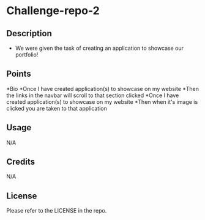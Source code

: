 # Challenge-repo-2

## Description

* We were given the task of creating an application to showcase our portfolio!

## Points
*Bio
*Once I have created application(s) to showcase on my website
*Then the links in the navbar will scroll to that section clicked 
*Once I have created application(s) to showcase on my website
*Then when it's image is clicked you are taken to that application
## Usage

N/A

## Credits

N/A

## License

Please refer to the LICENSE in the repo.
